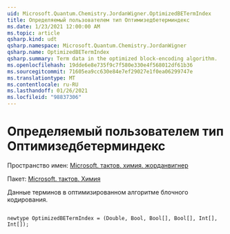 ```yaml
---
uid: Microsoft.Quantum.Chemistry.JordanWigner.OptimizedBETermIndex
title: Определяемый пользователем тип Оптимизедбетерминдекс
ms.date: 1/23/2021 12:00:00 AM
ms.topic: article
qsharp.kind: udt
qsharp.namespace: Microsoft.Quantum.Chemistry.JordanWigner
qsharp.name: OptimizedBETermIndex
qsharp.summary: Term data in the optimized block-encoding algorithm.
ms.openlocfilehash: 19dde6e8e735f9c7f580e330e4f568012df61b36
ms.sourcegitcommit: 71605ea9cc630e84e7ef29027e1f0ea06299747e
ms.translationtype: MT
ms.contentlocale: ru-RU
ms.lasthandoff: 01/26/2021
ms.locfileid: "98837306"
---
```

# <a name="optimizedbetermindex-user-defined-type"></a>Определяемый пользователем тип Оптимизедбетерминдекс

Пространство имен: [Microsoft. тактов. химия. жорданвигнер](xref:Microsoft.Quantum.Chemistry.JordanWigner)

Пакет: [Microsoft. тактов. Химия](https://nuget.org/packages/Microsoft.Quantum.Chemistry)


Данные терминов в оптимизированном алгоритме блочного кодирования.

```qsharp

newtype OptimizedBETermIndex = (Double, Bool, Bool[], Bool[], Int[], Int[]);
```

